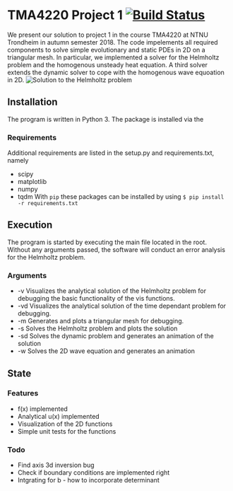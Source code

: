 # TMA4220 Project 1  [![Build Status](https://travis-ci.com/Jimpachnet/TMA4220_project_1.svg?token=oWG7xeW32J8widyCtTw8&branch=master)](https://travis-ci.com/Jimpachnet/TMA4220_project_1)
We present our solution to project 1 in the course TMA4220 at NTNU Trondheim in autumn semester 2018.
The code impelements all required components to solve simple evolutionary and static PDEs in 2D on a triangular mesh. In particular, we implemented a solver for the Helmholtz problem and the homogenous unsteady heat equation. A third solver extends the dynamic solver to cope with the homogenous wave equoation in 2D.
![Solution to the Helmholtz problem](https://i.imgur.com/HrLQhM3.png)
## Installation
The program is written in Python 3. The package is installed via the 
### Requirements
Additional requirements are listed in the setup.py and requirements.txt, namely
* scipy
* matplotlib
* numpy
* tqdm
With ```pip``` these packages can be installed by using
```$ pip install -r requirements.txt```
## Execution
The program is started by executing the main file located in the root. Without any arguments passed, the software will conduct an error analysis for the Helmholtz problem.
### Arguments
* -v Visualizes the analytical solution of the Helmholtz problem for debugging the basic functionality of the vis functions.
* -vd Visualizes the analytical solution of the time dependant problem for debugging.
* -m Generates and plots a triangular mesh for debugging.
* -s Solves the Helmholtz problem and plots the solution
* -sd Solves the dynamic problem and generates an animation of the solution
* -w Solves the 2D wave equation and generates an animation 
## State
### Features
* f(x) implemented
* Analytical u(x) implemented
* Visualization of the 2D functions
* Simple unit tests for the functions
### Todo
* Find axis 3d inversion bug
* Check if boundary conditions are implemented right
* Intgrating for b - how to incorporate determinant
